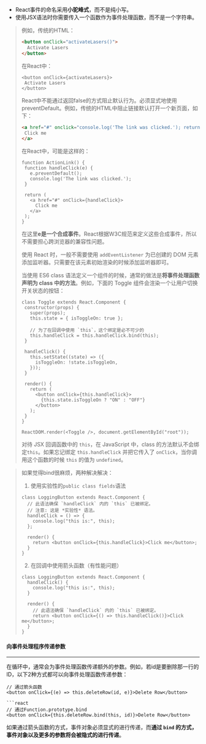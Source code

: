 - React事件的命名采用**小驼峰式**，而不是纯小写。
- 使用JSX语法时你需要传入一个函数作为事件处理函数，而不是一个字符串。

>例如，传统的HTML：
>
>```html
><button onClick="activateLasers()">
>	Activate Lasers
></button>
>```
>
>在React中：
>
>```react
><button onClick={activateLasers}>
>  Activate Lasers
></button>
>```
>
>React中不能通过返回false的方式阻止默认行为。必须显式地使用preventDefault。例如，传统的HTML中阻止链接默认打开一个新页面，如下：
>
>```html
><a href="#" onclick="console.log('The link was clicked.'); return false">
>  Click me
></a>
>```
>
>在React中，可能是这样的：
>
>```react
>function ActionLink() {
>  function handleClick(e) {
>    e.preventDefault();
>    console.log('The link was clicked.');
>  }
>
>  return (
>    <a href="#" onClick={handleClick}>
>      Click me
>    </a>
>  );
>}
>```
>
>在这里**e是一个合成事件**。React根据W3C规范来定义这些合成事件，所以不需要担心跨浏览器的兼容性问题。
>
>使用 React 时，一般不需要使用 `addEventListener` 为已创建的 DOM 元素添加监听器。只需要在该元素初始渲染的时候添加监听器即可。
>
>当使用 ES6 class 语法定义一个组件的时候，通常的做法是**将事件处理函数声明为 class 中的方法**。例如，下面的 Toggle 组件会渲染一个让用户切换开关状态的按钮：
>
>```react
>class Toggle extends React.Component {
>  constructor(props) {
>    super(props);
>    this.state = { isToggleOn: true };
>
>    // 为了在回调中使用 `this`，这个绑定是必不可少的
>    this.handleClick = this.handleClick.bind(this);
>  }
>
>  handleClick() {
>    this.setState((state) => ({
>      isToggleOn: !state.isToggleOn,
>    }));
>  }
>
>  render() {
>    return (
>      <button onClick={this.handleClick}>
>        {this.state.isToggleOn ? "ON" : "OFF"}
>      </button>
>    );
>  }
>}
>
>ReactDOM.render(<Toggle />, document.getElementById("root"));
>```
>
>对待 JSX 回调函数中的 `this`，在 JavaScript 中，class 的方法默认不会绑定`this`。如果忘记绑定 `this.handleClick` 并把它传入了 `onClick`，当你调用这个函数的时候 `this` 的值为 `undefined`。

>如果觉得bind很麻烦，两种解决解决：
>
>1. 使用实验性的`public class fields`语法
>
>   ```react
>   class LoggingButton extends React.Component {
>     // 此语法确保 `handleClick` 内的 `this` 已被绑定。
>     // 注意: 这是 *实验性* 语法。
>     handleClick = () => {
>       console.log("this is:", this);
>     };
>   
>     render() {
>       return <button onClick={this.handleClick}>Click me</button>;
>     }
>   }
>   ```
>
>2. 在回调中使用箭头函数（有性能问题）
>
>   ```react
>   class LoggingButton extends React.Component {
>     handleClick() {
>       console.log("this is:", this);
>     }
>   
>     render() {
>       // 此语法确保 `handleClick` 内的 `this` 已被绑定。
>       return <button onClick={() => this.handleClick()}>Click me</button>;
>     }
>   }
>   ```



#### 向事件处理程序传递参数

---

在循环中，通常会为事件处理函数传递额外的参数。例如，若id是要删除那一行的ID，以下2种方式都可以向事件处理函数传递参数：

```react
// 通过箭头函数
<button onClick={(e) => this.deleteRow(id, e)}>Delete Row</button>

```react
// 通过Function.prototype.bind
<button onClick={this.deleteRow.bind(this, id)}>Delete Row</button>
```

如果通过箭头函数的方式，事件对象必须显式的进行传递，而**通过 `bind` 的方式，事件对象以及更多的参数将会被隐式的进行传递**。

